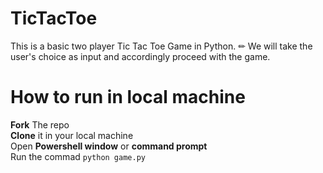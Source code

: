 # TicTacToe
This is a basic two player Tic Tac Toe Game in Python. ✏
We will take the user's choice as input and accordingly proceed with the game. 

# How to run in local machine

<b>Fork</b> The repo
<br>
<b>Clone</b> it in your local machine
<br>
Open <b>Powershell window</b> or <b> command prompt</b>
<br>
Run the commad `python game.py`

